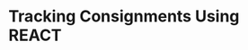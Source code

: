 # Tracking Consignments Using REACT



<script src="../../scripts/requesttabs.js"></script>
<script src="../../scripts/responsetabs.js"></script>
<script src="../../scripts/copy.js"></script>